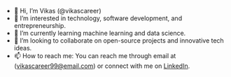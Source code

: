 - 👋 Hi, I’m Vikas (@vikascareer)
- 👀 I’m interested in technology, software development, and entrepreneurship.
- 🌱 I’m currently learning machine learning and data science.
- 💞️ I’m looking to collaborate on open-source projects and innovative tech ideas.
- 📫 How to reach me: You can reach me through email at (vikascareer99@email.com) or connect with me on [LinkedIn](https://www.linkedin.com/in/yourlinkedinprofile/).

<!---
9386370284/9386370284 is a ✨ special ✨ repository because its `README.md` (this file) appears on your GitHub profile.
You can click the Preview link to take a look at your changes.
--->

